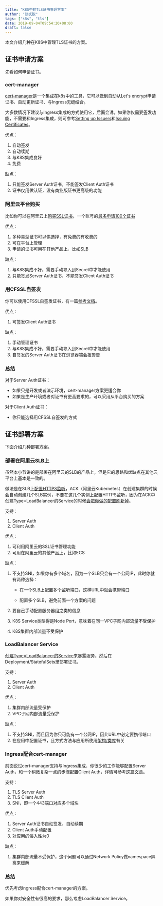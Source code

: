 ```yaml
---
title: "K8S中的TLS证书管理方案"
author: "颇忒脱"
tags: ["k8s", "tls"]
date: 2019-09-04T09:54:20+08:00
draft: false
---
```


本文介绍几种在K8S中管理TLS证书的方案。

<!--more-->

## 证书申请方案

先看如何申请证书。

### cert-manager

[cert-manager][cert-manager]是一个集成在k8s中的工具，它可以做到自动从Let's encrypt申请证书、自动更新证书、与Ingress无缝结合。

大多数情况下建议与Ingress集成的方式使用它，后面会讲。如果你仅需要签发功能，不需要和Ingress集成，则可参考[Setting up Issuers][cert-manager-setup-issuer]和[Issuing Certificates][cert-manager-issuing-certs]。

优点：

1. 自动签发
2. 自动续期
3. 与K8S集成良好
4. 免费

缺点：

1. 只能签发Server Auth证书，不能签发Client Auth证书
2. 证书仅用做认证，没有商业版证书更高级的功能

### 阿里云平台购买

比如你可以在阿里云上[购买SSL证书][aliyun-ssl]，一个账号的[最多申请100个证书][aliyun-ssl-quota]

优点：

1. 多种类型证书可以供选择，有免费的有收费的
2. 可在平台上管理
3. 申请的证书可用在其他产品上，比如SLB

缺点：

1. 与K8S集成不好，需要手动导入到Secret中才能使用
2. 只能签发Server Auth证书，不能签发Client Auth证书

### 用CFSSL自签发

你可以使用CFSSL自签发证书，有一篇[参考文档][cfssl]。

优点：

1. 可签发Client Auth证书

缺点：

1. 手动管理证书
2. 与K8S集成不好，需要手动导入到Secret中才能使用
3. 自签发的Server Auth证书在浏览器端会报警告

### 总结

对于Server Auth证书：

* 如果只是开发或者演示环境，cert-manager方案更适合你
* 如果是生产环境或者对证书有更高要求的，可以采用从平台购买的方案

对于Client Auth证书：

* 你只能选择用CFSSL自签发的方式

## 证书部署方案

下面介绍几种部署方案。

### 部署在阿里云SLB上

虽然本小节讲的是部署在阿里云的SLB的产品上，但是它的思路和优缺点在其他云平台上基本是一致的。

做法是在SLB上[配置HTTPS监听][aliyun-slb-https-port]，ACK（阿里云Kubernetes）在创建集群的时候会自动创建几个SLB实例，不要在这几个实例上配置HTTPS监听，因为在ACK中创建Type=LoadBalancer的Service的时候[会把你做的配置刷新掉][ack-svc-lb-doc]。

支持：

1. Server Auth
2. Client Auth

优点：

1. 可利用阿里云的SSL证书管理功能
2. 可用在阿里云的其他产品上，比如ECS

缺点：

1. 不支持SNI，如果你有多个域名，因为一个SLB只会有一个公网IP，此时你就有两种选择：

   * 在一个SLB上配置多个监听端口，这样URL中就会携带端口

   * 配置多个SLB，避免前面一个方案的问题

2. 要自己手动配置服务器组之类的信息

3. K8S Service类型得是Node Port，意味着在同一VPC子网内部流量不受保护

4. K8S集群内部流量不受保护

### LoadBalancer Service

[创建Type=LoadBalancer的Service][ack-svc-lb-doc]来暴露服务，然后在Deployment/StatefulSets里部署证书。

支持：

1. Server Auth
2. Client Auth

优点：

1. 集群内部流量受保护
2. VPC子网内部流量受保护

缺点：

1. 不支持SNI，而且因为你只可能有一个公网IP，因此URL中必定要携带端口
2. 在应用中配置证书，且方式方法与应用所使用[架构/类库][tls-learn]有关

### Ingress配合cert-manager

前面说过cert-manager支持与Ingress集成，你很少的工作能够配置Server Auth，和一个稍微复杂一点的步骤配置Client Auth，详情可参考[这篇文章][ingress-cert-manager]。

支持：

1. TLS Server Auth
2. TLS Client Auth
3. SNI，即一个443端口对应多个域名

优点：

1. Server Auth证书自动签发、自动续期
2. Client Auth手动配置
3. 对应用的侵入性为0

缺点：

1. 集群内部流量不受保护，这个问题可以通过Network Policy做namespace隔离来缓解

### 总结

优先考虑Ingress配合cert-manager的方案。

如果你对安全性有很高的要求，那么考虑LoadBalancer Service。



[cert-manager]: https://docs.cert-manager.io/en/latest
[cert-manager-setup-issuer]: http://docs.cert-manager.io/en/latest/tasks/issuers/index.html
[cert-manager-issuing-certs]: http://docs.cert-manager.io/en/latest/tasks/issuing-certificates/index.html
[aliyun-ssl]: https://www.aliyun.com/product/cas
[aliyun-ssl-quota]: https://help.aliyun.com/document_detail/90792.html
[cfssl]: https://github.com/chanjarster/tls-client-auth-samples/blob/master/certs/index.md
[aliyun-slb-https-port]: https://help.aliyun.com/document_detail/86438.html
[ack-svc-lb-doc]: https://help.aliyun.com/document_detail/86531.html
[tls-learn]: https://github.com/chanjarster/tls-client-auth-samples
[ingress-cert-manager]: https://github.com/chanjarster/tls-client-auth-samples/blob/master/server/ingress-nginx/index.md
